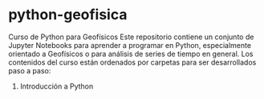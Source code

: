# python-geofisica
Curso de Python para Geofísicos
Este repositorio contiene un conjunto de Jupyter Notebooks para aprender a programar en Python, especialmente orientado a Geofísicos o para análisis de series de tiempo en general. Los contenidos del curso están ordenados por carpetas para ser desarrollados paso a paso:

1) Introducción a Python
